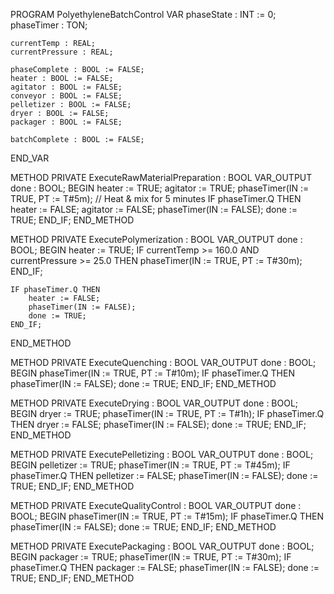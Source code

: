 PROGRAM PolyethyleneBatchControl
VAR
    phaseState : INT := 0;
    phaseTimer : TON;

    currentTemp : REAL;
    currentPressure : REAL;

    phaseComplete : BOOL := FALSE;
    heater : BOOL := FALSE;
    agitator : BOOL := FALSE;
    conveyor : BOOL := FALSE;
    pelletizer : BOOL := FALSE;
    dryer : BOOL := FALSE;
    packager : BOOL := FALSE;

    batchComplete : BOOL := FALSE;
END_VAR

METHOD PRIVATE ExecuteRawMaterialPreparation : BOOL
VAR_OUTPUT done : BOOL;
BEGIN
    heater := TRUE;
    agitator := TRUE;
    phaseTimer(IN := TRUE, PT := T#5m); // Heat & mix for 5 minutes
    IF phaseTimer.Q THEN
        heater := FALSE;
        agitator := FALSE;
        phaseTimer(IN := FALSE);
        done := TRUE;
    END_IF;
END_METHOD

METHOD PRIVATE ExecutePolymerization : BOOL
VAR_OUTPUT done : BOOL;
BEGIN
    heater := TRUE;
    IF currentTemp >= 160.0 AND currentPressure >= 25.0 THEN
        phaseTimer(IN := TRUE, PT := T#30m);
    END_IF;

    IF phaseTimer.Q THEN
        heater := FALSE;
        phaseTimer(IN := FALSE);
        done := TRUE;
    END_IF;
END_METHOD

METHOD PRIVATE ExecuteQuenching : BOOL
VAR_OUTPUT done : BOOL;
BEGIN
    phaseTimer(IN := TRUE, PT := T#10m);
    IF phaseTimer.Q THEN
        phaseTimer(IN := FALSE);
        done := TRUE;
    END_IF;
END_METHOD

METHOD PRIVATE ExecuteDrying : BOOL
VAR_OUTPUT done : BOOL;
BEGIN
    dryer := TRUE;
    phaseTimer(IN := TRUE, PT := T#1h);
    IF phaseTimer.Q THEN
        dryer := FALSE;
        phaseTimer(IN := FALSE);
        done := TRUE;
    END_IF;
END_METHOD

METHOD PRIVATE ExecutePelletizing : BOOL
VAR_OUTPUT done : BOOL;
BEGIN
    pelletizer := TRUE;
    phaseTimer(IN := TRUE, PT := T#45m);
    IF phaseTimer.Q THEN
        pelletizer := FALSE;
        phaseTimer(IN := FALSE);
        done := TRUE;
    END_IF;
END_METHOD

METHOD PRIVATE ExecuteQualityControl : BOOL
VAR_OUTPUT done : BOOL;
BEGIN
    phaseTimer(IN := TRUE, PT := T#15m);
    IF phaseTimer.Q THEN
        phaseTimer(IN := FALSE);
        done := TRUE;
    END_IF;
END_METHOD

METHOD PRIVATE ExecutePackaging : BOOL
VAR_OUTPUT done : BOOL;
BEGIN
    packager := TRUE;
    phaseTimer(IN := TRUE, PT := T#30m);
    IF phaseTimer.Q THEN
        packager := FALSE;
        phaseTimer(IN := FALSE);
        done := TRUE;
    END_IF;
END_METHOD

